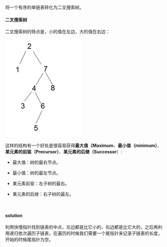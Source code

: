 将一个有序的单链表转化为二叉搜索树。

#### 二叉搜索树

二叉搜索树的特点是，小的值在左边，大的值在右边：

![二叉搜索树](https://github.com/paomiange/LeetCode/blob/master/image/Binary-Search-Tree.png)

这样的结构有一个好处是很容易获得**最大值（Maximum**、**最小值（minimum）**、**某元素的前驱（Precursor）**、**某元素的后继（Successor**）:

* 最大值：树的最右节点。

* 最小值：树的最左节点。

* 某元素前驱：左子树的最右。

* 某元素的后继：右子树的最左。

  ​

#### solution

利用快慢指针找到链表的中点，左边都是比它小的，右边都是比它大的，之后再利用递归依次遍历子链表，在遍历的时候我们需要一个尾指针来记录子链表的长度，开始的时候尾指针为空。